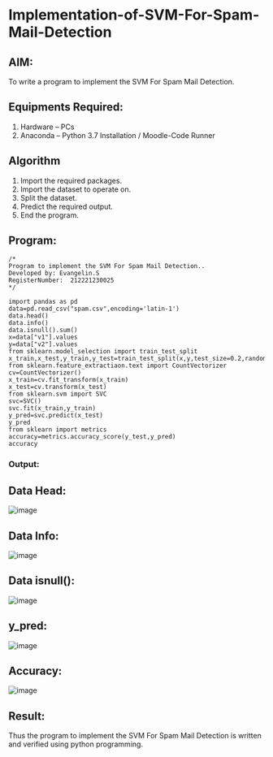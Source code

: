 # Implementation-of-SVM-For-Spam-Mail-Detection

## AIM:
To write a program to implement the SVM For Spam Mail Detection.

## Equipments Required:
1. Hardware – PCs
2. Anaconda – Python 3.7 Installation / Moodle-Code Runner

## Algorithm
1. Import the required packages.
2. Import the dataset to operate on.
3. Split the dataset.
4. Predict the required output.
5. End the program.

## Program:
```
/*
Program to implement the SVM For Spam Mail Detection..
Developed by: Evangelin.S
RegisterNumber:  212221230025
*/

import pandas as pd
data=pd.read_csv("spam.csv",encoding='latin-1')
data.head()
data.info()
data.isnull().sum()
x=data["v1"].values
y=data["v2"].values
from sklearn.model_selection import train_test_split
x_train,x_test,y_train,y_test=train_test_split(x,y,test_size=0.2,random_state=0)
from sklearn.feature_extractiaon.text import CountVectorizer 
cv=CountVectorizer()
x_train=cv.fit_transform(x_train)
x_test=cv.transform(x_test)
from sklearn.svm import SVC
svc=SVC()
svc.fit(x_train,y_train)
y_pred=svc.predict(x_test)
y_pred
from sklearn import metrics
accuracy=metrics.accuracy_score(y_test,y_pred)
accuracy
```

### Output:
## Data Head:
![image](https://user-images.githubusercontent.com/94219798/174030422-20482dc2-5d99-4210-b1d3-eff4f1162143.png)

## Data Info:
![image](https://user-images.githubusercontent.com/94219798/174030469-4c93e78c-feef-47ac-b17e-56eb967ed33f.png)

## Data isnull():
![image](https://user-images.githubusercontent.com/94219798/174030525-f358b7a2-1469-45ac-99e3-6258e688a93f.png)

## y_pred:
![image](https://user-images.githubusercontent.com/94219798/174030579-838ede20-04eb-41ea-aec7-101faf078e85.png)

## Accuracy:
![image](https://user-images.githubusercontent.com/94219798/174030634-807257e3-47fa-4d99-8919-afb8f3c3a80b.png)



## Result:
Thus the program to implement the SVM For Spam Mail Detection is written and verified using python programming.
